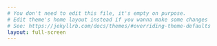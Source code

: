 ```yaml
---
# You don't need to edit this file, it's empty on purpose.
# Edit theme's home layout instead if you wanna make some changes
# See: https://jekyllrb.com/docs/themes/#overriding-theme-defaults
layout: full-screen
---
```

<div id="map"></div>
<script src="./scripts/cong_dist.js"></script>
<!-- <script src="./scripts/test.js"></script> -->
